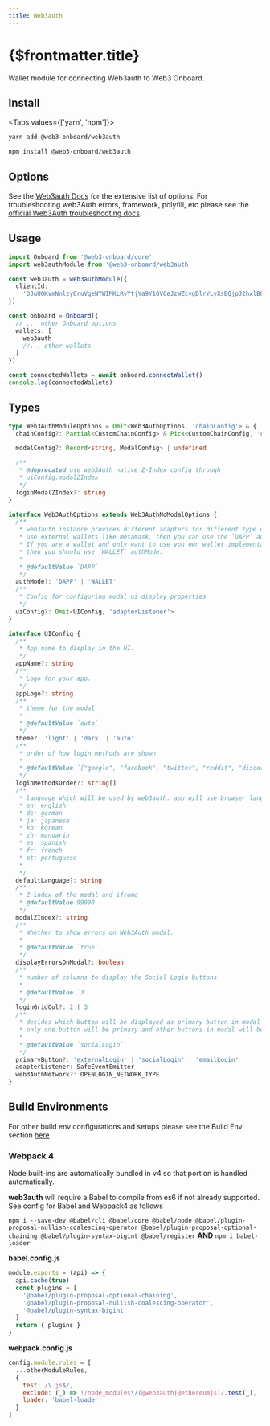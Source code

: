 ```yaml
---
title: Web3auth
---
```


# {$frontmatter.title}

Wallet module for connecting Web3auth to Web3 Onboard.

## Install

<Tabs values={['yarn', 'npm']}>
<TabPanel value="yarn">

```sh copy
yarn add @web3-onboard/web3auth
```

  </TabPanel>
  <TabPanel value="npm">

```sh copy
npm install @web3-onboard/web3auth
```

  </TabPanel>
</Tabs>

## Options

See the [Web3auth Docs](https://docs.web3auth.io/api-reference/web/plugnplay) for the extensive list of options.
For troubleshooting web3Auth errors, framework, polyfill, etc please see the [official Web3Auth troubleshooting docs](https://web3auth.io/docs/troubleshooting/webpack-issues).

## Usage

```typescript
import Onboard from '@web3-onboard/core'
import web3authModule from '@web3-onboard/web3auth'

const web3auth = web3authModule({
  clientId:
    'DJuUOKvmNnlzy6ruVgeWYWIMKLRyYtjYa9Y10VCeJzWZcygDlrYLyXsBQjpJ2hxlBO9dnl8t9GmAC2qOP5vnIGo'
})

const onboard = Onboard({
  // ... other Onboard options
  wallets: [
    web3auth
    //... other wallets
  ]
})

const connectedWallets = await onboard.connectWallet()
console.log(connectedWallets)
```

## Types

```typescript
type Web3AuthModuleOptions = Omit<Web3AuthOptions, 'chainConfig'> & {
  chainConfig?: Partial<CustomChainConfig> & Pick<CustomChainConfig, 'chainNamespace'>

  modalConfig?: Record<string, ModalConfig> | undefined

  /**
   * @deprecated use web3Auth native Z-Index config through
   * uiConfig.modalZIndex
   */
  loginModalZIndex?: string
}

interface Web3AuthOptions extends Web3AuthNoModalOptions {
  /**
   * web3auth instance provides different adapters for different type of usages. If you are a dapp and want to
   * use external wallets like metamask, then you can use the `DAPP` authMode.
   * If you are a wallet and only want to use you own wallet implementations along with openlogin,
   * then you should use `WALLET` authMode.
   *
   * @defaultValue `DAPP`
   */
  authMode?: 'DAPP' | 'WALLET'
  /**
   * Config for configuring modal ui display properties
   */
  uiConfig?: Omit<UIConfig, 'adapterListener'>
}

interface UIConfig {
  /**
   * App name to display in the UI.
   */
  appName?: string
  /**
   * Logo for your app.
   */
  appLogo?: string
  /**
   * theme for the modal
   *
   * @defaultValue `auto`
   */
  theme?: 'light' | 'dark' | 'auto'
  /**
   * order of how login methods are shown
   *
   * @defaultValue `["google", "facebook", "twitter", "reddit", "discord", "twitch", "apple", "line", "github", "kakao", "linkedin", "weibo", "wechat", "email_passwordless"]`
   */
  loginMethodsOrder?: string[]
  /**
   * language which will be used by web3auth. app will use browser language if not specified. if language is not supported it will use "en"
   * en: english
   * de: german
   * ja: japanese
   * ko: korean
   * zh: mandarin
   * es: spanish
   * fr: french
   * pt: portuguese
   *
   */
  defaultLanguage?: string
  /**
   * Z-index of the modal and iframe
   * @defaultValue 99998
   */
  modalZIndex?: string
  /**
   * Whether to show errors on Web3Auth modal.
   *
   * @defaultValue `true`
   */
  displayErrorsOnModal?: boolean
  /**
   * number of columns to display the Social Login buttons
   *
   * @defaultValue `3`
   */
  loginGridCol?: 2 | 3
  /**
   * decides which button will be displayed as primary button in modal
   * only one button will be primary and other buttons in modal will be secondary
   *
   * @defaultValue `socialLogin`
   */
  primaryButton?: 'externalLogin' | 'socialLogin' | 'emailLogin'
  adapterListener: SafeEventEmitter
  web3AuthNetwork?: OPENLOGIN_NETWORK_TYPE
}
```

## Build Environments

For other build env configurations and setups please see the Build Env section [here](/docs/modules/core#build-environments)

### Webpack 4

Node built-ins are automatically bundled in v4 so that portion is handled automatically.

**web3auth** will require a Babel to compile from es6 if not already supported. See config for Babel and Webpack4 as follows

`npm i --save-dev @babel/cli @babel/core @babel/node @babel/plugin-proposal-nullish-coalescing-operator @babel/plugin-proposal-optional-chaining @babel/plugin-syntax-bigint @babel/register`
**AND**
`npm i babel-loader`

**babel.config.js**

```javascript
module.exports = (api) => {
  api.cache(true)
  const plugins = [
    '@babel/plugin-proposal-optional-chaining',
    '@babel/plugin-proposal-nullish-coalescing-operator',
    '@babel/plugin-syntax-bigint'
  ]
  return { plugins }
}
```

**webpack.config.js**

```javascript
config.module.rules = [
  ...otherModuleRules,
  {
    test: /\.js$/,
    exclude: (_) => !/node_modules\/(@web3auth|@ethereumjs)/.test(_),
    loader: 'babel-loader'
  }
]
```
